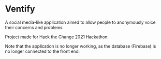 # Ventify
A social media-like application aimed to allow people to anonymously voice their concerns and problems

Project made for Hack the Change 2021 Hackathon

Note that the application is no longer working, as the database (Firebase) is no longer connected to the front end.
